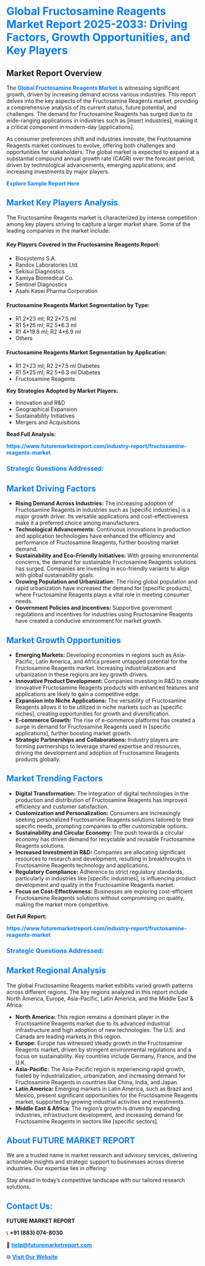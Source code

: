 <h1 style="color: #007BFF;">Global Fructosamine Reagents Market Report 2025-2033: Driving Factors, Growth Opportunities, and Key Players</h1>

<section id="overview">
<h2>Market Report Overview</h2>
<p>The <a href="https://www.futuremarketreport.com/industry-report/fructosamine-reagents-market" style="color: #007BFF; text-decoration: none;"><strong>Global Fructosamine Reagents Market</strong></a> is witnessing significant growth, driven by increasing demand across various industries. This report delves into the key aspects of the Fructosamine Reagents market, providing a comprehensive analysis of its current status, future potential, and challenges. The demand for Fructosamine Reagents has surged due to its wide-ranging applications in industries such as [insert industries], making it a critical component in modern-day [applications].</p>
<p>As consumer preferences shift and industries innovate, the Fructosamine Reagents market continues to evolve, offering both challenges and opportunities for stakeholders. The global market is expected to expand at a substantial compound annual growth rate (CAGR) over the forecast period, driven by technological advancements, emerging applications, and increasing investments by major players.</p>
</section>

<section id="overview">
<p><a href="https://www.futuremarketreport.com/request-sample/reportId=127386" style="color: #007BFF; text-decoration: none;"><strong>Explore Sample Report Here</strong></a></p>
</section>

<section id="key-players">
<h2 style="color: #007BFF;">Market Key Players Analysis</h2>
<p>The Fructosamine Reagents market is characterized by intense competition among key players striving to capture a larger market share. Some of the leading companies in the market include:</p>
<h4>Key Players Covered in the Fructosamine Reagents Report:</h4>
<ul><li>Biosystems S.A.</li><li>Randox Laboratories Ltd.</li><li>Sekisui Diagnostics</li><li>Kamiya Biomedical Co.</li><li>Sentinel Diagnostics</li><li>Asahi Kasei Pharma Corporation</li></ul>
<h4>Fructosamine Reagents Market Segmentation by Type:</h4>
<ul><li>R1 2*23 ml; R2 2*7.5 ml</li><li>R1 5*25 ml; R2 5*6.3 ml</li><li>R1 4*19.8 ml; R2 4*6.9 ml</li><li>Others</li></ul>

<h4>Fructosamine Reagents Market Segmentation by Application:</h4>
<ul><li>R1 2*23 ml; R2 2*7.5 ml Diabetes</li><li>R1 5*25 ml; R2 5*6.3 ml Diabetes</li><li>Fructosamine Reagents</li></ul>
<p><strong>Key Strategies Adopted by Market Players:</strong></p>
<ul>
<li>Innovation and R&D</li>
<li>Geographical Expansion</li>
<li>Sustainability Initiatives</li>
<li>Mergers and Acquisitions</li>
</ul>
</section>

<section>
<p><strong>Read Full Analysis: </strong></p><a href="https://www.futuremarketreport.com/industry-report/fructosamine-reagents-market" style="color: #007BFF; text-decoration: none;"><strong>https://www.futuremarketreport.com/industry-report/fructosamine-reagents-market</strong></a>
<h3 style="color: #007BFF;">Strategic Questions Addressed:</h3>
</section>

<section id="driving-factors">
<h2 style="color: #007BFF;">Market Driving Factors</h2>
<ul>
<li><strong>Rising Demand Across Industries:</strong> The increasing adoption of Fructosamine Reagents in industries such as [specific industries] is a major growth driver. Its versatile applications and cost-effectiveness make it a preferred choice among manufacturers.</li>
<li><strong>Technological Advancements:</strong> Continuous innovations in production and application technologies have enhanced the efficiency and performance of Fructosamine Reagents, further boosting market demand.</li>
<li><strong>Sustainability and Eco-Friendly Initiatives:</strong> With growing environmental concerns, the demand for sustainable Fructosamine Reagents solutions has surged. Companies are investing in eco-friendly variants to align with global sustainability goals.</li>
<li><strong>Growing Population and Urbanization:</strong> The rising global population and rapid urbanization have increased the demand for [specific products], where Fructosamine Reagents plays a vital role in meeting consumer needs.</li>
<li><strong>Government Policies and Incentives:</strong> Supportive government regulations and incentives for industries using Fructosamine Reagents have created a conducive environment for market growth.</li>
</ul>
</section>

<section id="growth-opportunities">
<h2 style="color: #007BFF;">Market Growth Opportunities</h2>
<ul>
<li><strong>Emerging Markets:</strong> Developing economies in regions such as Asia-Pacific, Latin America, and Africa present untapped potential for the Fructosamine Reagents market. Increasing industrialization and urbanization in these regions are key growth drivers.</li>
<li><strong>Innovative Product Development:</strong> Companies investing in R&D to create innovative Fructosamine Reagents products with enhanced features and applications are likely to gain a competitive edge.</li>
<li><strong>Expansion into Niche Applications:</strong> The versatility of Fructosamine Reagents allows it to be utilized in niche markets such as [specific niches], creating opportunities for growth and diversification.</li>
<li><strong>E-commerce Growth:</strong> The rise of e-commerce platforms has created a surge in demand for Fructosamine Reagents used in [specific applications], further boosting market growth.</li>
<li><strong>Strategic Partnerships and Collaborations:</strong> Industry players are forming partnerships to leverage shared expertise and resources, driving the development and adoption of Fructosamine Reagents products globally.</li>
</ul>
</section>

<section id="trending-factors">
<h2 style="color: #007BFF;">Market Trending Factors</h2>
<ul>
<li><strong>Digital Transformation:</strong> The integration of digital technologies in the production and distribution of Fructosamine Reagents has improved efficiency and customer satisfaction.</li>
<li><strong>Customization and Personalization:</strong> Consumers are increasingly seeking personalized Fructosamine Reagents solutions tailored to their specific needs, prompting companies to offer customizable options.</li>
<li><strong>Sustainability and Circular Economy:</strong> The push towards a circular economy has driven demand for recyclable and reusable Fructosamine Reagents solutions.</li>
<li><strong>Increased Investment in R&D:</strong> Companies are allocating significant resources to research and development, resulting in breakthroughs in Fructosamine Reagents technology and applications.</li>
<li><strong>Regulatory Compliance:</strong> Adherence to strict regulatory standards, particularly in industries like [specific industries], is influencing product development and quality in the Fructosamine Reagents market.</li>
<li><strong>Focus on Cost-Effectiveness:</strong> Businesses are exploring cost-efficient Fructosamine Reagents solutions without compromising on quality, making the market more competitive.</li>
</ul>
</section>

<section>
<p><strong>Get Full Report: </strong></p><a href="https://www.futuremarketreport.com/industry-report/fructosamine-reagents-market" style="color: #007BFF; text-decoration: none;"><strong>https://www.futuremarketreport.com/industry-report/fructosamine-reagents-market</strong></a>
<h3 style="color: #007BFF;">Strategic Questions Addressed:</h3>
</section>


<section id="regional-analysis">
<h2 style="color: #007BFF;">Market Regional Analysis</h2>
<p>The global Fructosamine Reagents market exhibits varied growth patterns across different regions. The key regions analyzed in this report include North America, Europe, Asia-Pacific, Latin America, and the Middle East & Africa:</p>
<ul>
<li><strong>North America:</strong> This region remains a dominant player in the Fructosamine Reagents market due to its advanced industrial infrastructure and high adoption of new technologies. The U.S. and Canada are leading markets in this region.</li>
<li><strong>Europe:</strong> Europe has witnessed steady growth in the Fructosamine Reagents market, driven by stringent environmental regulations and a focus on sustainability. Key countries include Germany, France, and the U.K.</li>
<li><strong>Asia-Pacific:</strong> The Asia-Pacific region is experiencing rapid growth, fueled by industrialization, urbanization, and increasing demand for Fructosamine Reagents in countries like China, India, and Japan.</li>
<li><strong>Latin America:</strong> Emerging markets in Latin America, such as Brazil and Mexico, present significant opportunities for the Fructosamine Reagents market, supported by growing industrial activities and investments.</li>
<li><strong>Middle East & Africa:</strong> The region’s growth is driven by expanding industries, infrastructure development, and increasing demand for Fructosamine Reagents in sectors like [specific sectors].</li>
</ul>
</section>

<footer>
<h2 style="color: #007BFF;">About FUTURE MARKET REPORT</h2>
<p>We are a trusted name in market research and advisory services, delivering actionable insights and strategic support to businesses across diverse industries. Our expertise lies in offering:</p>

<p>Stay ahead in today’s competitive landscape with our tailored research solutions.</p>

<h2 style="color: #007BFF;">Contact Us:</h2>
<p><strong>FUTURE MARKET REPORT</strong></p>
<p>📞 <strong>+91 (883) 074-8030</strong></p>
<p>📧 <strong><a href="mailto:help@futuremarketreport.com" style="color: #007BFF;">help@futuremarketreport.com</a></strong></p>
<p>🌐 <strong><a href="https://www.futuremarketreport.com/" style="color: #007BFF;">Visit Our Website</a></strong></p>
</footer>